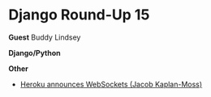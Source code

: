 # Django Round-Up 15

**Guest**
Buddy Lindsey

**Django/Python**

**Other**
* [Heroku announces WebSockets (Jacob Kaplan-Moss)](https://blog.heroku.com/archives/2013/10/8/websockets-public-beta)